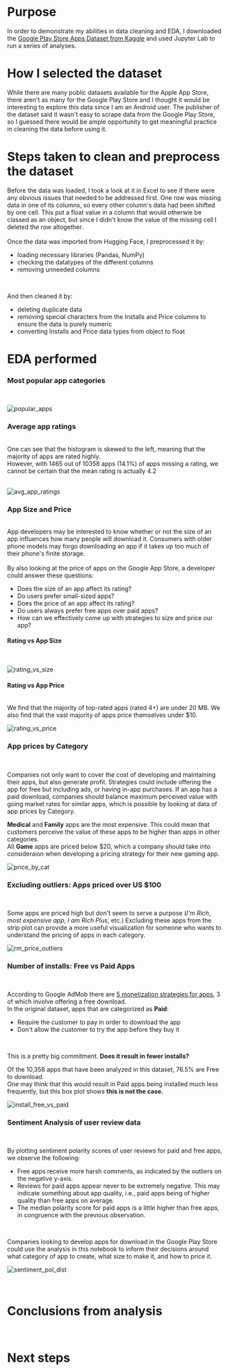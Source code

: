 # Purpose
In order to demonstrate my abilities in data cleaning and EDA, I downloaded the [Google Play Store Apps Dataset from Kaggle](https://www.kaggle.com/datasets/lava18/google-play-store-apps) and used Jupyter Lab to run a series of analyses.
</br>
# How I selected the dataset
While there are many public datasets available for the Apple App Store, there aren't as many for the Google Play Store and I thought it would be interesting to explore this data since I am an Android user. The publisher of the dataset said it wasn't easy to scrape data from the Google Play Store, so I guessed there would be ample opportunity to get meaningful practice in cleaning the data before using it.</br>
# Steps taken to clean and preprocess the dataset </br>
Before the data was loaded, I took a look at it in Excel to see if there were any obvious issues that needed to be addressed first. One row was missing data in one of its columns, so every other column's data had been shifted by one cell. This put a float value in a column that would otherwie be classed as an object, but since I didn't know the value of the missing cell I deleted the row altogether.
</br></br>
Once the data was imported from Hugging Face, I preprocessed it by:
- loading necessary libraries (Pandas, NumPy)
- checking the datatypes of the different columns
- removing unneeded columns
<br>

And then cleaned it by:
- deleting duplicate data
- removing special characters from the Installs and Price columns to ensure the data is purely numeric
- converting Installs and Price data types from object to float<br>

# EDA performed
### Most popular app categories
<br>

![popular_apps](https://github.com/t4tiana/EDA-GooglePlay-apps/assets/118233338/0af86303-71bd-49ac-afed-5ac561da6977)
<br>

### Average app ratings
<br>
One can see that the histogram is skewed to the left, meaning that the majority of apps are rated highly.<br> However, with 1465 out of 10358 apps (14.1%) of apps missing a rating, we cannot be certain that the mean rating is actually 4.2
<br><br>

![avg_app_ratings](https://github.com/t4tiana/EDA-GooglePlay-apps/assets/118233338/d03f364b-7c77-4508-aaf6-a572d98cf414)
<br>

### App Size and Price
<br>
App developers may be interested to know whether or not the size of an app influences how many people will download it. Consumers with older phone models may forgo downloading an app if it takes up too much of their phone's finite storage.
<br><br>
By also looking at the price of apps on the Google App Store, a developer could answer these questions:
<br>

- Does the size of an app affect its rating?
- Do users prefer small-sized apps?
- Does the price of an app affect its rating?
- Do users always prefer free apps over paid apps?
- How can we effectively come up with strategies to size and price our app?

#### Rating vs App Size
<br>

![rating_vs_size](https://github.com/t4tiana/EDA-GooglePlay-apps/assets/118233338/36ba7357-40a6-4fed-a137-29110797310b)

#### Rating vs App Price
<br>
We find that the majority of top-rated apps (rated 4+) are under 20 MB. We also find that the vast majority of apps price themselves under $10.
<br>

![rating_vs_price](https://github.com/t4tiana/EDA-GooglePlay-apps/assets/118233338/1c382f3c-618a-4696-a155-fda46ac87a62)
<br>

### App prices by Category
<br>

Companies not only want to cover the cost of developing and maintaining their apps, but also generate profit. Strategies could include offering the app for free but including ads, or having in-app purchases. If an app has a paid download, companies should balance maximum perceived value with going market rates for similar apps, which is possible by looking at data of app prices by Category. <br>

**Medical** and **Family** apps are the most expensive. This could mean that customers perceive the value of these apps to be higher than apps in other categories.<br> All **Game** apps are priced below $20, which a company should take into consideraion when developing a pricing strategy for their new gaming app.
<br>

![price_by_cat](https://github.com/t4tiana/EDA-GooglePlay-apps/assets/118233338/2781b710-43a2-447c-9ac9-7bec31cf12b9)
<br>

### Excluding outliers: Apps priced over US $100
<br>

Some apps are priced high but don't seem to serve a purpose (*I'm Rich*, *most expensive app*, *I am Rich Plus*, etc.)
Excluding these apps from the strip plot can provide a more useful visualization for someone who wants to understand the pricing of apps in each category. <br>

![rm_price_outliers](https://github.com/t4tiana/EDA-GooglePlay-apps/assets/118233338/31a585f3-64cd-4f02-a257-a0903581d42a)
<br>

### Number of installs: Free vs Paid Apps
<br>

According to Google AdMob there are [5 monetization strategies for apps](https://admob.google.com/home/resources/5-app-monetization-strategies-to-grow-and-monetize-your-app/), 3 of which involve offering a free download.<br>
In the original dataset, apps that are categorized as **Paid**:
- Require the customer to pay in order to download the app
- Don't allow the customer to try the app before they buy it
<br>

This is a pretty big commitment. **Does it result in fewer installs?**
<br>

Of the 10,358 apps that have been analyzed in this dataset, 76.5% are Free to download.<br>
One may think that this would result in Paid apps being installed much less frequently, but this box plot shows **this is not the case.**
<br>

![install_free_vs_paid](https://github.com/t4tiana/EDA-GooglePlay-apps/assets/118233338/ba3afb50-07cd-4fe8-b70a-15cbe45b8f4d)
<br>

### Sentiment Analysis of user review data
<br>

By plotting sentiment polarity scores of user reviews for paid and free apps, we observe the following:<br>
- Free apps receive more harsh comments, as indicated by the outliers on the negative y-axis.
- Reviews for paid apps appear never to be extremely negative. This may indicate something about app quality, i.e., paid apps being of higher quality than free apps on average.
- The median polarity score for paid apps is a little higher than free apps, in congruence with the previous observation.
<br>

Companies looking to develop apps for download in the Google Play Store could use the analysis in this notebook to inform their decisions around what category of app to create, what size to make it, and how to price it.
<br>

![sentiment_pol_dist](https://github.com/t4tiana/EDA-GooglePlay-apps/assets/118233338/1df6f467-7ec6-4149-81f9-e5225fc436e9)

<br>


# Conclusions from analysis
<br>

# Next steps
